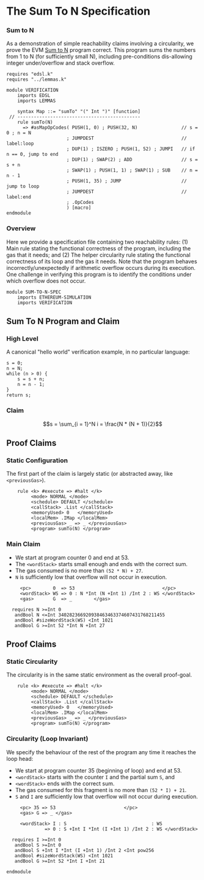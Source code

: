 The Sum To N Specification
==========================

### Sum to N

As a demonstration of simple reachability claims involving a circularity, we prove the EVM [Sum to N](proofs/sum-to-n.md) program correct.
This program sums the numbers from 1 to N (for sufficiently small N), including pre-conditions dis-allowing integer under/overflow and stack overflow.

```{.k .sum-to-n}
requires "edsl.k"
requires "../lemmas.k"

module VERIFICATION
    imports EDSL
    imports LEMMAS

    syntax Map ::= "sumTo" "(" Int ")" [function]
 // ---------------------------------------------
    rule sumTo(N)
      => #asMapOpCodes( PUSH(1, 0) ; PUSH(32, N)                // s = 0 ; n = N
                      ; JUMPDEST                                // label:loop
                      ; DUP(1) ; ISZERO ; PUSH(1, 52) ; JUMPI   // if n == 0, jump to end
                      ; DUP(1) ; SWAP(2) ; ADD                  // s = s + n
                      ; SWAP(1) ; PUSH(1, 1) ; SWAP(1) ; SUB    // n = n - 1
                      ; PUSH(1, 35) ; JUMP                      // jump to loop
                      ; JUMPDEST                                // label:end
                      ; .OpCodes
                      ) [macro]
endmodule
```

### Overview

Here we provide a specification file containing two reachability rules:
(1) Main rule stating the functional correctness of the program, including the gas that it needs; and
(2) The helper circularity rule stating the functional correctness of its loop and the gas it needs.
Note that the program behaves incorrectly/unexpectedly if arithmetic overflow occurs during its execution.
One challenge in verifying this program is to identify the conditions under which overflow does not occur.

```{.k .sum-to-n}
module SUM-TO-N-SPEC
    imports ETHEREUM-SIMULATION
    imports VERIFICATION
```

Sum To N Program and Claim
--------------------------

### High Level

A canonical "hello world" verification example, in no particular language:

```
s = 0;
n = N;
while (n > 0) {
    s = s + n;
    n = n - 1;
}
return s;
```

### Claim

$$s = \sum_{i = 1}^N i = \frac{N * (N + 1)}{2}$$

Proof Claims
------------

### Static Configuration

The first part of the claim is largely static (or abstracted away, like `<previousGas>`).

```{.k .sum-to-n}
    rule <k> #execute => #halt </k>
         <mode> NORMAL </mode>
         <schedule> DEFAULT </schedule>
         <callStack> .List </callStack>
         <memoryUsed> 0   </memoryUsed>
         <localMem> .IMap </localMem>
         <previousGas> _ => _ </previousGas>
         <program> sumTo(N) </program>
```

### Main Claim

-   We start at program counter 0 and end at 53.
-   The `<wordStack>` starts small enough and ends with the correct sum.
-   The gas consumed is no more than `(52 * N) + 27`.
-   `N` is sufficiently low that overflow will not occur in execution.

```{.k .sum-to-n}
     <pc>        0  => 53                                </pc>
     <wordStack> WS => 0 : N *Int (N +Int 1) /Int 2 : WS </wordStack>
     <gas>       G  => _        </gas>

  requires N >=Int 0
   andBool N <=Int 340282366920938463463374607431768211455
   andBool #sizeWordStack(WS) <Int 1021
   andBool G >=Int 52 *Int N +Int 27
```

Proof Claims
------------

### Static Circularity

The circularity is in the same static environment as the overall proof-goal.

```{.k .sum-to-n}
    rule <k> #execute => #halt </k>
         <mode> NORMAL </mode>
         <schedule> DEFAULT </schedule>
         <callStack> .List </callStack>
         <memoryUsed> 0   </memoryUsed>
         <localMem> .IMap </localMem>
         <previousGas> _ => _ </previousGas>
         <program> sumTo(N) </program>
```

### Circularity (Loop Invariant)

We specify the behaviour of the rest of the program any time it reaches the loop head:

-   We start at program counter 35 (beginning of loop) and end at 53.
-   `<wordStack>` starts with the counter `I` and the partial sum `S`, and
-   `<wordStack>` ends with the correct sum.
-   The gas consumed for this fragment is no more than `(52 * I) + 21`.
-   `S` and `I` are sufficiently low that overflow will not occur during execution.

```{.k .sum-to-n}
     <pc> 35 => 53                         </pc>
     <gas> G => _ </gas>

     <wordStack> I : S                               : WS
              => 0 : S +Int I *Int (I +Int 1) /Int 2 : WS </wordStack>

  requires I >=Int 0
   andBool S >=Int 0
   andBool S +Int I *Int (I +Int 1) /Int 2 <Int pow256
   andBool #sizeWordStack(WS) <Int 1021
   andBool G >=Int 52 *Int I +Int 21

endmodule
```
